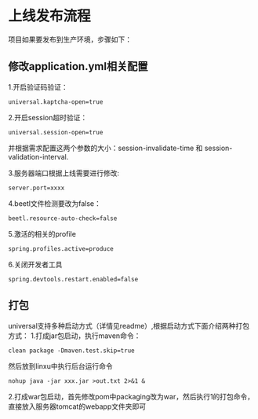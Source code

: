 # 上线发布流程
项目如果要发布到生产环境，步骤如下：


## 修改application.yml相关配置
1.开启验证码验证：
```
universal.kaptcha-open=true
```
2.开启session超时验证：
```
universal.session-open=true
```
并根据需求配置这两个参数的大小：session-invalidate-time 和 session-validation-interval.

3.服务器端口根据上线需要进行修改:
```
server.port=xxxx
```
4.beetl文件检测要改为false：
```
beetl.resource-auto-check=false
```
5.激活的相关的profile
```
spring.profiles.active=produce
```
6.关闭开发者工具
```
spring.devtools.restart.enabled=false
```

## 打包
universal支持多种启动方式（详情见readme）,根据启动方式下面介绍两种打包方式：
1.打成jar包启动，执行maven命令：
```
clean package -Dmaven.test.skip=true
```
然后放到linxu中执行后台运行命令
```
nohup java -jar xxx.jar >out.txt 2>&1 &
```
2.打成war包启动，首先修改pom中packaging改为war，然后执行1的打包命令，直接放入服务器tomcat的webapp文件夹即可